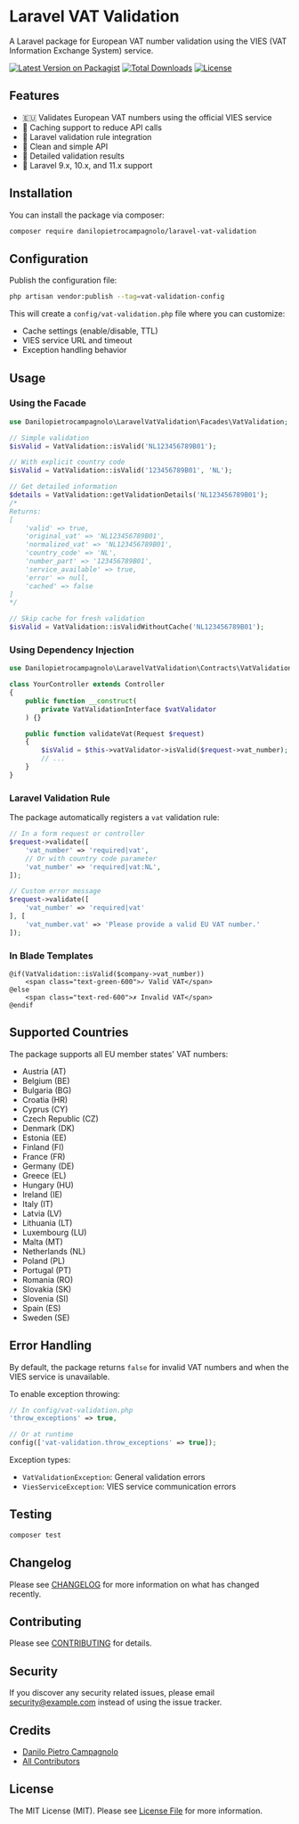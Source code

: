 # Laravel VAT Validation

A Laravel package for European VAT number validation using the VIES (VAT Information Exchange System) service.

[![Latest Version on Packagist](https://img.shields.io/packagist/v/danilopietrocampagnolo/laravel-vat-validation.svg?style=flat-square)](https://packagist.org/packages/danilopietrocampagnolo/laravel-vat-validation)
[![Total Downloads](https://img.shields.io/packagist/dt/danilopietrocampagnolo/laravel-vat-validation.svg?style=flat-square)](https://packagist.org/packages/danilopietrocampagnolo/laravel-vat-validation)
[![License](https://img.shields.io/packagist/l/danilopietrocampagnolo/laravel-vat-validation.svg?style=flat-square)](https://packagist.org/packages/danilopietrocampagnolo/laravel-vat-validation)

## Features

- 🇪🇺 Validates European VAT numbers using the official VIES service
- 💾 Caching support to reduce API calls
- 🔧 Laravel validation rule integration
- 🎨 Clean and simple API
- 📝 Detailed validation results
- 🚀 Laravel 9.x, 10.x, and 11.x support

## Installation

You can install the package via composer:

```bash
composer require danilopietrocampagnolo/laravel-vat-validation
```

## Configuration

Publish the configuration file:

```bash
php artisan vendor:publish --tag=vat-validation-config
```

This will create a `config/vat-validation.php` file where you can customize:

- Cache settings (enable/disable, TTL)
- VIES service URL and timeout
- Exception handling behavior

## Usage

### Using the Facade

```php
use Danilopietrocampagnolo\LaravelVatValidation\Facades\VatValidation;

// Simple validation
$isValid = VatValidation::isValid('NL123456789B01');

// With explicit country code
$isValid = VatValidation::isValid('123456789B01', 'NL');

// Get detailed information
$details = VatValidation::getValidationDetails('NL123456789B01');
/*
Returns:
[
    'valid' => true,
    'original_vat' => 'NL123456789B01',
    'normalized_vat' => 'NL123456789B01',
    'country_code' => 'NL',
    'number_part' => '123456789B01',
    'service_available' => true,
    'error' => null,
    'cached' => false
]
*/

// Skip cache for fresh validation
$isValid = VatValidation::isValidWithoutCache('NL123456789B01');
```

### Using Dependency Injection

```php
use Danilopietrocampagnolo\LaravelVatValidation\Contracts\VatValidationInterface;

class YourController extends Controller
{
    public function __construct(
        private VatValidationInterface $vatValidator
    ) {}

    public function validateVat(Request $request)
    {
        $isValid = $this->vatValidator->isValid($request->vat_number);
        // ...
    }
}
```

### Laravel Validation Rule

The package automatically registers a `vat` validation rule:

```php
// In a form request or controller
$request->validate([
    'vat_number' => 'required|vat',
    // Or with country code parameter
    'vat_number' => 'required|vat:NL',
]);

// Custom error message
$request->validate([
    'vat_number' => 'required|vat'
], [
    'vat_number.vat' => 'Please provide a valid EU VAT number.'
]);
```

### In Blade Templates

```blade
@if(VatValidation::isValid($company->vat_number))
    <span class="text-green-600">✓ Valid VAT</span>
@else
    <span class="text-red-600">✗ Invalid VAT</span>
@endif
```
## Supported Countries

The package supports all EU member states' VAT numbers:

- Austria (AT)
- Belgium (BE)
- Bulgaria (BG)
- Croatia (HR)
- Cyprus (CY)
- Czech Republic (CZ)
- Denmark (DK)
- Estonia (EE)
- Finland (FI)
- France (FR)
- Germany (DE)
- Greece (EL)
- Hungary (HU)
- Ireland (IE)
- Italy (IT)
- Latvia (LV)
- Lithuania (LT)
- Luxembourg (LU)
- Malta (MT)
- Netherlands (NL)
- Poland (PL)
- Portugal (PT)
- Romania (RO)
- Slovakia (SK)
- Slovenia (SI)
- Spain (ES)
- Sweden (SE)

## Error Handling

By default, the package returns `false` for invalid VAT numbers and when the VIES service is unavailable.

To enable exception throwing:

```php
// In config/vat-validation.php
'throw_exceptions' => true,

// Or at runtime
config(['vat-validation.throw_exceptions' => true]);
```

Exception types:

- `VatValidationException`: General validation errors
- `ViesServiceException`: VIES service communication errors

## Testing

```bash
composer test
```

## Changelog

Please see [CHANGELOG](CHANGELOG.md) for more information on what has changed recently.

## Contributing

Please see [CONTRIBUTING](CONTRIBUTING.md) for details.

## Security

If you discover any security related issues, please email security@example.com instead of using the issue tracker.

## Credits

- [Danilo Pietro Campagnolo](https://github.com/danilo-campagnolo)
- [All Contributors](../../contributors)

## License

The MIT License (MIT). Please see [License File](LICENSE) for more information.